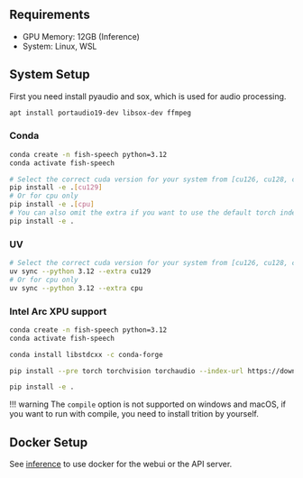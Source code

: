## Requirements

- GPU Memory: 12GB (Inference)
- System: Linux, WSL

## System Setup

First you need install pyaudio and sox, which is used for audio processing.

``` bash
apt install portaudio19-dev libsox-dev ffmpeg
```

### Conda

```bash
conda create -n fish-speech python=3.12
conda activate fish-speech

# Select the correct cuda version for your system from [cu126, cu128, cu129]
pip install -e .[cu129]
# Or for cpu only
pip install -e .[cpu]
# You can also omit the extra if you want to use the default torch index
pip install -e .
```

### UV

```bash
# Select the correct cuda version for your system from [cu126, cu128, cu129]
uv sync --python 3.12 --extra cu129
# Or for cpu only
uv sync --python 3.12 --extra cpu
```
### Intel Arc XPU support

```bash
conda create -n fish-speech python=3.12
conda activate fish-speech

conda install libstdcxx -c conda-forge

pip install --pre torch torchvision torchaudio --index-url https://download.pytorch.org/whl/nightly/xpu

pip install -e .
```

!!! warning
    The `compile` option is not supported on windows and macOS, if you want to run with compile, you need to install trition by yourself.


## Docker Setup

See [inference](./inference.md) to use docker for the webui or the API server.
